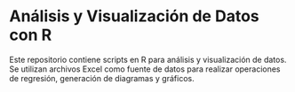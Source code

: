 # Análisis y Visualización de Datos con R

Este repositorio contiene scripts en R para análisis y visualización de datos. Se utilizan archivos Excel como fuente de datos para realizar operaciones de regresión, generación de diagramas y gráficos.
